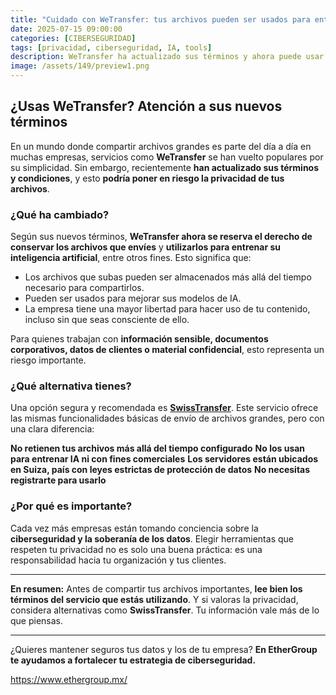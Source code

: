 ```yaml
---
title: "Cuidado con WeTransfer: tus archivos pueden ser usados para entrenar IA"
date: 2025-07-15 09:00:00 
categories: [CIBERSEGURIDAD]
tags: [privacidad, ciberseguridad, IA, tools]
description: WeTransfer ha actualizado sus términos y ahora puede usar tus archivos para entrenar su inteligencia artificial. Te contamos los riesgos y una alternativa más segura.
image: /assets/149/preview1.png
---
```


## ¿Usas WeTransfer? Atención a sus nuevos términos

En un mundo donde compartir archivos grandes es parte del día a día en muchas empresas, servicios como **WeTransfer** se han vuelto populares por su simplicidad. Sin embargo, recientemente **han actualizado sus términos y condiciones**, y esto **podría poner en riesgo la privacidad de tus archivos**.

### ¿Qué ha cambiado?

Según sus nuevos términos, **WeTransfer ahora se reserva el derecho de conservar los archivos que envíes** y **utilizarlos para entrenar su inteligencia artificial**, entre otros fines. Esto significa que:

* Los archivos que subas pueden ser almacenados más allá del tiempo necesario para compartirlos.
* Pueden ser usados para mejorar sus modelos de IA.
* La empresa tiene una mayor libertad para hacer uso de tu contenido, incluso sin que seas consciente de ello.

Para quienes trabajan con **información sensible, documentos corporativos, datos de clientes o material confidencial**, esto representa un riesgo importante.

### ¿Qué alternativa tienes?

Una opción segura y recomendada es [**SwissTransfer**](https://swisstransfer.com). Este servicio ofrece las mismas funcionalidades básicas de envío de archivos grandes, pero con una clara diferencia:

**No retienen tus archivos más allá del tiempo configurado**
**No los usan para entrenar IA ni con fines comerciales**
**Los servidores están ubicados en Suiza, país con leyes estrictas de protección de datos**
**No necesitas registrarte para usarlo**

### ¿Por qué es importante?

Cada vez más empresas están tomando conciencia sobre la **ciberseguridad y la soberanía de los datos**. Elegir herramientas que respeten tu privacidad no es solo una buena práctica: es una responsabilidad hacia tu organización y tus clientes.

---

**En resumen:**
Antes de compartir tus archivos importantes, **lee bien los términos del servicio que estás utilizando**. Y si valoras la privacidad, considera alternativas como **SwissTransfer**.
Tu información vale más de lo que piensas.

---

¿Quieres mantener seguros tus datos y los de tu empresa?
**En EtherGroup te ayudamos a fortalecer tu estrategia de ciberseguridad.**

<https://www.ethergroup.mx/>

